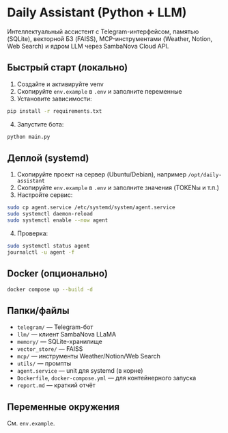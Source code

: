 # Daily Assistant (Python + LLM)

Интеллектуальный ассистент с Telegram-интерфейсом, памятью (SQLite), векторной БЗ (FAISS), MCP-инструментами (Weather, Notion, Web Search) и ядром LLM через SambaNova Cloud API.

## Быстрый старт (локально)
1. Создайте и активируйте venv
2. Скопируйте `env.example` в `.env` и заполните переменные
3. Установите зависимости:
```bash
pip install -r requirements.txt
```
4. Запустите бота:
```bash
python main.py
```

## Деплой (systemd)
1. Скопируйте проект на сервер (Ubuntu/Debian), например `/opt/daily-assistant`
2. Скопируйте `env.example` в `.env` и заполните значения (TOKENы и т.п.)
3. Настройте сервис:
```bash
sudo cp agent.service /etc/systemd/system/agent.service
sudo systemctl daemon-reload
sudo systemctl enable --now agent
```
4. Проверка:
```bash
sudo systemctl status agent
journalctl -u agent -f
```

## Docker (опционально)
```bash
docker compose up --build -d
```

## Папки/файлы
- `telegram/` — Telegram-бот
- `llm/` — клиент SambaNova LLaMA
- `memory/` — SQLite-хранилище
- `vector_store/` — FAISS
- `mcp/` — инструменты Weather/Notion/Web Search
- `utils/` — промпты
- `agent.service` — unit для systemd (в корне)
- `Dockerfile`, `docker-compose.yml` — для контейнерного запуска
- `report.md` — краткий отчёт

## Переменные окружения
См. `env.example`.
